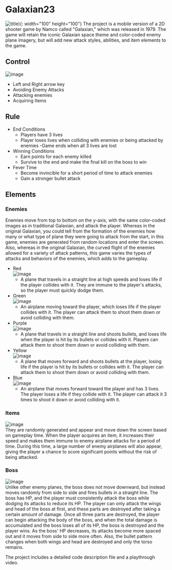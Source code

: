 # Galaxian23
![title](https://github.com/user-attachments/assets/56c65dcf-3779-4a91-9f42-dc3a28b6c1ed)){: width="100" height="100"}
The project is a mobile version of a 2D shooter game by Namco called "Galaxian," which was released in 1979.
The game will retain the iconic Galaxian space theme and color-coded enemy plane imagery, but will add new attack styles, abilities, and item elements to the game. 

## Control
![image](https://github.com/user-attachments/assets/08832167-32ee-4fc1-9e6d-4ba4df188e0d) <br>
- Left and Right arrow key
- Avoiding Enemy Attacks
- Attacking enemies
- Acquiring Items

## Rule
- End Conditions
	- Players have 3 lives
	- Player loses lives when colliding with enemies or being attacked by enemies
	 -Game ends when all 3 lives are lost
- Winning Conditions
	- Earn points for each enemy killed
	- Survive to the end and make the final kill on the boss to win
- Fever Time
	- Become invincible for a short period of time to attack enemies
	- Gain a stronger bullet attack

## Elements
### Enemies
Enemies move from top to bottom on the y-axis, with the same color-coded images as in traditional Galaxian, and attack the player. 
Whereas in the original Galaxian, you could tell from the formation of the enemies how many or what type of plane they were going to attack from the start, in this game, enemies are generated from random locations and enter the screen. Also, whereas in the original Galaxian, the curved flight of the enemies allowed for a variety of attack patterns, this game varies the types of attacks and behaviors of the enemies, which adds to the gameplay.
- Red<br>
  ![image](https://github.com/user-attachments/assets/75dc5028-a4c1-4723-a7b6-bcac8ce49148)<br>
	- A plane that travels in a straight line at high speeds and loses life if the player collides with it. They are immune to the player's attacks, so the player must quickly dodge them.
- Green<br>
  ![image](https://github.com/user-attachments/assets/c68ef198-222c-438b-8470-ddd5dabe7ba8)<br>
	- An airplane moving toward the player, which loses life if the player collides with it. The player can attack them to shoot them down or avoid colliding with them.
- Purple<br>
  ![image](https://github.com/user-attachments/assets/a8847aba-e171-445b-b141-aeaa641d1ece)<br>
	- A plane that travels in a straight line and shoots bullets, and loses life when the player is hit by its bullets or collides with it. Players can attack them to shoot them down or avoid colliding with them.
- Yellow<br>
  ![image](https://github.com/user-attachments/assets/9d5abb3a-431d-4a47-a337-535edd2057d4)<br>
	- A plane that moves forward and shoots bullets at the player, losing life if the player is hit by its bullets or collides with it. The player can attack them to shoot them down or avoid colliding with them.
- Blue<br>
  ![image](https://github.com/user-attachments/assets/4de50ba3-f8e0-4c29-be9f-590debc7aac7)<br>
	- An airplane that moves forward toward the player and has 3 lives. The player loses a life if they collide with it. The player can attack it 3 times to shoot it down or avoid colliding with it.

### Items
![image](https://github.com/user-attachments/assets/76b4cfa2-4917-449c-8c8a-e8ac37526832)<br>
They are randomly generated and appear and move down the screen based on gameplay time. When the player acquires an item, it increases their speed and makes them immune to enemy airplane attacks for a period of time. During this time, a large number of enemy airplanes will also appear, giving the player a chance to score significant points without the risk of being attacked.

### Boss
![image](https://github.com/user-attachments/assets/897f9f80-239c-4e37-8f7f-af1740241de6)<br>
Unlike other enemy planes, the boss does not move downward, but instead moves randomly from side to side and fires bullets in a straight line. 
The boss has HP, and the player must consistently attack the boss while dodging its attacks to reduce its HP. The player can only attack the wings and head of the boss at first, and these parts are destroyed after taking a certain amount of damage. 
Once all three parts are destroyed, the player can begin attacking the body of the boss, and when the total damage is accumulated and the boss loses all of its HP, the boss is destroyed and the player wins. As the boss' HP decreases, its attacks become more spaced out and it moves from side to side more often. Also, the bullet pattern changes when both wings and head are destroyed and only the torso remains.


The project includes a detailed code description file and a playthrough video.
